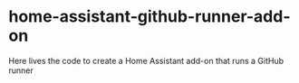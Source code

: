 # home-assistant-github-runner-add-on
Here lives the code to create a Home Assistant add-on that runs a GitHub runner
